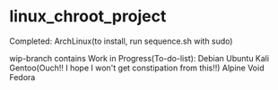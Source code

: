 # linux_chroot_project
Completed:
ArchLinux(to install, run sequence.sh with sudo)






wip-branch contains Work in Progress(To-do-list):
Debian
Ubuntu
Kali
Gentoo(Ouch!! I hope I won't get constipation from this!!)
Alpine
Void
Fedora